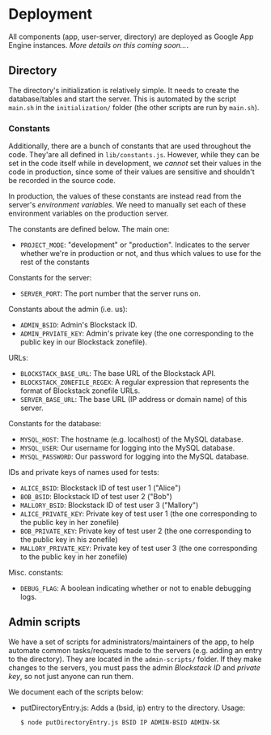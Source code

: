 # Deployment

All components (app, user-server, directory) are deployed as Google App Engine instances. *More details on this coming soon...*.

## Directory

The directory's initialization is relatively simple. It needs to create the database/tables and start the server. This is automated by the script `main.sh` in the `initialization/` folder (the other scripts are run by `main.sh`).


### Constants

Additionally, there are a bunch of constants that are used throughout the code. They'are all defined in `lib/constants.js`. However, while they can be set in the code itself while in development, we *cannot* set their values in the code in production, since some of their values are sensitive and shouldn't be recorded in the source code.

In production, the values of these constants are instead read from the server's *environment variables*. We need to manually set each of these environment variables on the production server.

The constants are defined below. The main one:

- `PROJECT_MODE`: "development" or "production". Indicates to the server whether we're in production or not, and thus which values to use for the rest of the constants

Constants for the server:

- `SERVER_PORT`: The port number that the server runs on.

Constants about the admin (i.e. us):

- `ADMIN_BSID`: Admin's Blockstack ID.
- `ADMIN_PRVIATE_KEY`: Admin's private key (the one corresponding to the public key in our Blockstack zonefile).

URLs:

- `BLOCKSTACK_BASE_URL`: The base URL of the Blockstack API.
- `BLOCKSTACK_ZONEFILE_REGEX`: A regular expression that represents the format of Blockstack zonefile URLs.
- `SERVER_BASE_URL`: The base URL (IP address or domain name) of this server.

Constants for the database:

- `MYSQL_HOST`: The hostname (e.g. localhost) of the MySQL database.
- `MYSQL_USER`: Our username for logging into the MySQL database.
- `MYSQL_PASSWORD`: Our password for logging into the MySQL database.

IDs and private keys of names used for tests:

- `ALICE_BSID`: Blockstack ID of test user 1 ("Alice")
- `BOB_BSID`: Blockstack ID of test user 2 ("Bob")
- `MALLORY_BSID`: Blockstack ID of test user 3 ("Mallory")
- `ALICE_PRIVATE_KEY`: Private key of test user 1 (the one corresponding to the public key in her zonefile)
- `BOB_PRIVATE_KEY`: Private key of test user 2 (the one corresponding to the public key in his zonefile)
- `MALLORY_PRIVATE_KEY`: Private key of test user 3 (the one corresponding to the public key in her zonefile)

Misc. constants:

- `DEBUG_FLAG`: A boolean indicating whether or not to enable debugging logs.


## Admin scripts

We have a set of scripts for administrators/maintainers of the app, to help automate common tasks/requests made to the servers (e.g. adding an entry to the directory). They are located in the `admin-scripts/` folder. If they make changes to the servers, you must pass the admin *Blockstack ID* and *private key*, so not just anyone can run them.

We document each of the scripts below:

- putDirectoryEntry.js: Adds a (bsid, ip) entry to the directory. Usage:
  ```bash
  $ node putDirectoryEntry.js BSID IP ADMIN-BSID ADMIN-SK
  ```
